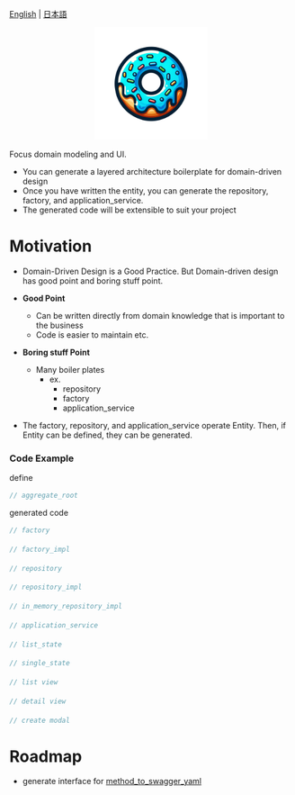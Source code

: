 [English](https://github.com/powerboo/donuts/blob/main/packages/donuts/README.md) | [日本語](https://github.com/powerboo/donuts/blob/main/resources/ja_JP/README.md)

<p align="center">
  <img src="https://github.com/powerboo/donuts/raw/main/resources/icon/donuts.png" width="200">
</p>

Focus domain modeling and UI.

- You can generate a layered architecture boilerplate for domain-driven design
- Once you have written the entity, you can generate the repository, factory, and application_service.
- The generated code will be extensible to suit your project

# Motivation

- Domain-Driven Design is a Good Practice. But Domain-driven design has good point and boring stuff point.

- **Good Point**
  - Can be written directly from domain knowledge that is important to the business
  - Code is easier to maintain etc.
- **Boring stuff Point**

  - Many boiler plates
    - ex.
      - repository
      - factory
      - application_service

- The factory, repository, and application_service operate Entity. Then, if Entity can be defined, they can be generated.

### Code Example

define

```dart
// aggregate_root
```

generated code

```dart
// factory

// factory_impl

// repository

// repository_impl

// in_memory_repository_impl

// application_service

// list_state

// single_state

// list view

// detail view

// create modal
```

# Roadmap

- generate interface for [method_to_swagger_yaml](https://pub.dev/packages/method_to_swagger_yaml)
